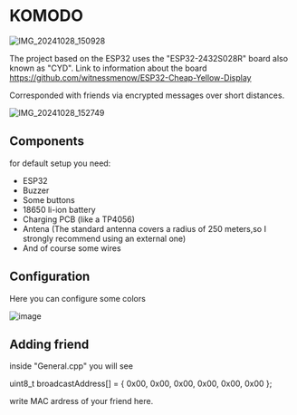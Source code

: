 # KOMODO

![IMG_20241028_150928](https://github.com/user-attachments/assets/91028187-f26e-48a4-a6a8-bbc3fd184f5a)

The project based on the ESP32 uses the "ESP32-2432S028R" board also known as "CYD".
Link to information about the board 
https://github.com/witnessmenow/ESP32-Cheap-Yellow-Display

Corresponded with friends via encrypted messages over short distances.

![IMG_20241028_152749](https://github.com/user-attachments/assets/1350f934-eb75-42d3-bbe7-894ad49ee3bf)

## Components 
for default setup you need:

- ESP32
- Buzzer
- Some buttons
- 18650 li-ion battery
- Charging PCB (like a TP4056)
- Antena
(The standard antenna covers a radius of 250 meters,so I strongly recommend using an external one)
- And of course some wires

## Configuration

Here you can configure some colors

![image](https://github.com/user-attachments/assets/245bae60-2f44-4f5e-b7c0-9d4de7308b5c)


## Adding friend

inside "General.cpp" you will see

uint8_t broadcastAddress[] = { 0x00, 0x00, 0x00, 0x00, 0x00, 0x00 };

write MAC ardress of your friend here.




